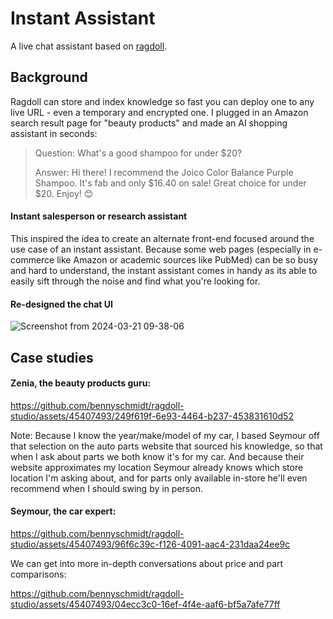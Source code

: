 # Instant Assistant

A live chat assistant based on [ragdoll](https://github.com/bennyschmidt/ragdoll).

## Background

Ragdoll can store and index knowledge so fast you can deploy one to any live URL - even a temporary and encrypted one. I plugged in an Amazon search result page for "beauty products" and made an AI shopping assistant in seconds:

>
> Question: What's a good shampoo for under $20?
>
> Answer: Hi there! I recommend the Joico Color Balance Purple Shampoo. It's fab and only $16.40 on sale! Great choice for under $20. Enjoy! 😊
>

#### Instant salesperson or research assistant

This inspired the idea to create an alternate front-end focused around the use case of an instant assistant. Because some web pages (especially in e-commerce like Amazon or academic sources like PubMed) can be so busy and hard to understand, the instant assistant comes in handy as its able to easily sift through the noise and find what you're looking for.

#### Re-designed the chat UI

![Screenshot from 2024-03-21 09-38-06](https://github.com/bennyschmidt/ragdoll-studio/assets/45407493/dff16b30-fa1b-4dcd-95b3-3220cf9a6f92)

## Case studies

#### Zenia, the beauty products guru:

https://github.com/bennyschmidt/ragdoll-studio/assets/45407493/249f619f-6e93-4464-b237-453831610d52

Note: Because I know the year/make/model of my car, I based Seymour off that selection on the auto parts website that sourced his knowledge, so that when I ask about parts we both know it's for my car. And because their website approximates my location Seymour already knows which store location I'm asking about, and for parts only available in-store he'll even recommend when I should swing by in person.

#### Seymour, the car expert:

https://github.com/bennyschmidt/ragdoll-studio/assets/45407493/96f6c39c-f126-4091-aac4-231daa24ee9c

We can get into more in-depth conversations about price and part comparisons:

https://github.com/bennyschmidt/ragdoll-studio/assets/45407493/04ecc3c0-16ef-4f4e-aaf6-bf5a7afe77ff
